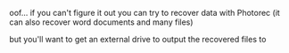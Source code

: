 oof... if you can't figure it out you can try to recover data with Photorec (it can also recover word documents and many files)

but you'll want to get an external drive to output the recovered files to
